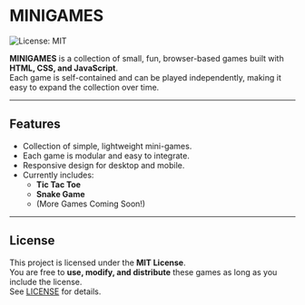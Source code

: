 # MINIGAMES

![License: MIT](https://img.shields.io/badge/License-MIT-yellow.svg)

**MINIGAMES** is a collection of small, fun, browser-based games built with **HTML, CSS, and JavaScript**.  
Each game is self-contained and can be played independently, making it easy to expand the collection over time.

---

## Features

- Collection of simple, lightweight mini-games.
- Each game is modular and easy to integrate.
- Responsive design for desktop and mobile.
- Currently includes:
  - **Tic Tac Toe**
  - **Snake Game**
  - (More Games Coming Soon!)

---

## License

This project is licensed under the **MIT License**.  
You are free to **use, modify, and distribute** these games as long as you include the license.  
See [LICENSE](LICENSE) for details.
